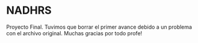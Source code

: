# NADHRS
Proyecto Final.
Tuvimos que borrar el primer avance debido a un problema con el archivo original.
Muchas gracias por todo profe!
